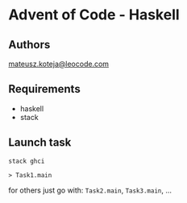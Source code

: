 # Advent of Code - Haskell

## Authors

mateusz.koteja@leocode.com

## Requirements

- haskell
- stack

## Launch task

`stack ghci`

`> Task1.main`

for others just go with: `Task2.main`, `Task3.main`, ...
